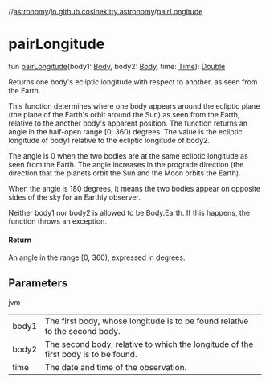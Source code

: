 //[astronomy](../../index.md)/[io.github.cosinekitty.astronomy](index.md)/[pairLongitude](pair-longitude.md)

# pairLongitude

fun [pairLongitude](pair-longitude.md)(body1: [Body](-body/index.md), body2: [Body](-body/index.md), time: [Time](-time/index.md)): [Double](https://kotlinlang.org/api/latest/jvm/stdlib/kotlin/-double/index.html)

Returns one body's ecliptic longitude with respect to another, as seen from the Earth.

This function determines where one body appears around the ecliptic plane (the plane of the Earth's orbit around the Sun) as seen from the Earth, relative to the another body's apparent position. The function returns an angle in the half-open range [0, 360) degrees. The value is the ecliptic longitude of body1 relative to the ecliptic longitude of body2.

The angle is 0 when the two bodies are at the same ecliptic longitude as seen from the Earth. The angle increases in the prograde direction (the direction that the planets orbit the Sun and the Moon orbits the Earth).

When the angle is 180 degrees, it means the two bodies appear on opposite sides of the sky for an Earthly observer.

Neither body1 nor body2 is allowed to be Body.Earth. If this happens, the function throws an exception.

#### Return

An angle in the range [0, 360), expressed in degrees.

## Parameters

jvm

| | |
|---|---|
| body1 | The first body, whose longitude is to be found relative to the second body. |
| body2 | The second body, relative to which the longitude of the first body is to be found. |
| time | The date and time of the observation. |
